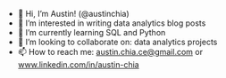 - 👋 Hi, I’m Austin! (@austinchia)
- 👀 I’m interested in writing data analytics blog posts
- 🌱 I’m currently learning SQL and Python
- 💞️ I’m looking to collaborate on: data analytics projects
- 📫 How to reach me: austin.chia.ce@gmail.com or www.linkedin.com/in/austin-chia
